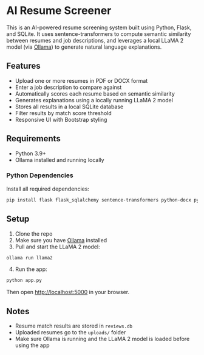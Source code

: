 # AI Resume Screener

This is an AI-powered resume screening system built using Python, Flask, and SQLite. It uses sentence-transformers to compute semantic similarity between resumes and job descriptions, and leverages a local LLaMA 2 model (via [Ollama](https://ollama.com)) to generate natural language explanations.

## Features
- Upload one or more resumes in PDF or DOCX format
- Enter a job description to compare against
- Automatically scores each resume based on semantic similarity
- Generates explanations using a locally running LLaMA 2 model
- Stores all results in a local SQLite database
- Filter results by match score threshold
- Responsive UI with Bootstrap styling

## Requirements
- Python 3.9+
- Ollama installed and running locally

### Python Dependencies
Install all required dependencies:

```bash
pip install flask flask_sqlalchemy sentence-transformers python-docx pymupdf python-dotenv requests
```

## Setup
1. Clone the repo
2. Make sure you have [Ollama](https://ollama.com) installed
3. Pull and start the LLaMA 2 model:

```bash
ollama run llama2
```

4. Run the app:

```bash
python app.py
```

Then open [http://localhost:5000](http://localhost:5000) in your browser.

## Notes
- Resume match results are stored in `reviews.db`
- Uploaded resumes go to the `uploads/` folder
- Make sure Ollama is running and the LLaMA 2 model is loaded before using the app